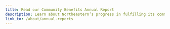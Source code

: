 ```yaml
---
title: Read our Community Benefits Annual Report
description: Learn about Northeastern’s progress in fulfilling its commitment to support Boston neighborhoods and community initiatives.
link_to: /about/annual-reports
---
```

